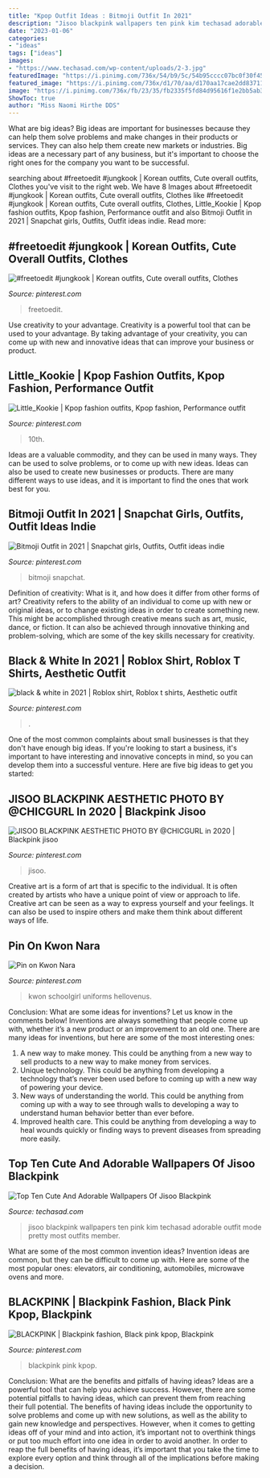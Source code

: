 ```yaml
---
title: "Kpop Outfit Ideas : Bitmoji Outfit In 2021"
description: "Jisoo blackpink wallpapers ten pink kim techasad adorable outfit mode pretty most outfits member"
date: "2023-01-06"
categories:
- "ideas"
tags: ["ideas"]
images:
- "https://www.techasad.com/wp-content/uploads/2-3.jpg"
featuredImage: "https://i.pinimg.com/736x/54/b9/5c/54b95cccc07bc0f30f45d882e9665afd.jpg"
featured_image: "https://i.pinimg.com/736x/d1/70/aa/d170aa17cae2dd83711dae3cf5ae41eb.jpg"
image: "https://i.pinimg.com/736x/fb/23/35/fb2335f5fd84d95616f1e2bb5ab3ac42.jpg"
ShowToc: true
author: "Miss Naomi Hirthe DDS"
---
```



What are big ideas?
Big ideas are important for businesses because they can help them solve problems and make changes in their products or services. They can also help them create new markets or industries. Big ideas are a necessary part of any business, but it's important to choose the right ones for the company you want to be successful.

	

		
searching about #freetoedit #jungkook | Korean outfits, Cute overall outfits, Clothes you've visit to the right web. We have 8 Images about #freetoedit #jungkook | Korean outfits, Cute overall outfits, Clothes like #freetoedit #jungkook | Korean outfits, Cute overall outfits, Clothes, Little_Kookie | Kpop fashion outfits, Kpop fashion, Performance outfit and also Bitmoji Outfit in 2021 | Snapchat girls, Outfits, Outfit ideas indie. Read more:
		
    
## #freetoedit #jungkook | Korean Outfits, Cute Overall Outfits, Clothes

<img loading=lazy src="https://i.pinimg.com/736x/d1/70/aa/d170aa17cae2dd83711dae3cf5ae41eb.jpg" onerror="this.onerror=null;this.src='https://tse4.mm.bing.net/th?id=OIP.tLMo65Swpny1sdaXQsQK8gHaSC&amp;pid=15.1';" alt="#freetoedit #jungkook | Korean outfits, Cute overall outfits, Clothes">

_Source: pinterest.com_

>freetoedit. 

	

Use creativity to your advantage.
Creativity is a powerful tool that can be used to your advantage. By taking advantage of your creativity, you can come up with new and innovative ideas that can improve your business or product.

    
## Little_Kookie | Kpop Fashion Outfits, Kpop Fashion, Performance Outfit

<img loading=lazy src="https://i.pinimg.com/736x/db/ae/bf/dbaebff96c7d5cd1faef9d791010275f.jpg" onerror="this.onerror=null;this.src='https://tse3.mm.bing.net/th?id=OIP.Ny7OiRiqKEoxcwWJHllYcwHaNL&amp;pid=15.1';" alt="Little_Kookie | Kpop fashion outfits, Kpop fashion, Performance outfit">

_Source: pinterest.com_

>10th. 

	

Ideas are a valuable commodity, and they can be used in many ways. They can be used to solve problems, or to come up with new ideas. Ideas can also be used to create new businesses or products. There are many different ways to use ideas, and it is important to find the ones that work best for you.

    
## Bitmoji Outfit In 2021 | Snapchat Girls, Outfits, Outfit Ideas Indie

<img loading=lazy src="https://i.pinimg.com/736x/00/e6/26/00e6267eac187c97b066d38fb9bbb923.jpg" onerror="this.onerror=null;this.src='https://tse3.mm.bing.net/th?id=OIP.3IHK7NO12Lumlh2AyHYvZQHaNK&amp;pid=15.1';" alt="Bitmoji Outfit in 2021 | Snapchat girls, Outfits, Outfit ideas indie">

_Source: pinterest.com_

>bitmoji snapchat. 

	

Definition of creativity: What is it, and how does it differ from other forms of art?
Creativity refers to the ability of an individual to come up with new or original ideas, or to change existing ideas in order to create something new. This might be accomplished through creative means such as art, music, dance, or fiction. It can also be achieved through innovative thinking and problem-solving, which are some of the key skills necessary for creativity.

    
## Black &amp; White In 2021 | Roblox Shirt, Roblox T Shirts, Aesthetic Outfit

<img loading=lazy src="https://i.pinimg.com/736x/b9/df/ff/b9dfff7ee779b7ed733f334295a7f44b.jpg" onerror="this.onerror=null;this.src='https://tse1.mm.bing.net/th?id=OIP.ohV6LE4TgLPjHowGyhUg1QHaIL&amp;pid=15.1';" alt="black &amp; white in 2021 | Roblox shirt, Roblox t shirts, Aesthetic outfit">

_Source: pinterest.com_

>. 

	

One of the most common complaints about small businesses is that they don't have enough big ideas. If you're looking to start a business, it's important to have interesting and innovative concepts in mind, so you can develop them into a successful venture. Here are five big ideas to get you started: 

    
## JISOO BLACKPINK AESTHETIC PHOTO BY @CHICGURL In 2020 | Blackpink Jisoo

<img loading=lazy src="https://i.pinimg.com/736x/74/a1/dc/74a1dc0332a2d69a4df1d486f01e022c.jpg" onerror="this.onerror=null;this.src='https://tse4.mm.bing.net/th?id=OIP.a2Dwk68VbiaL47g0Q-7NGwHaKk&amp;pid=15.1';" alt="JISOO BLACKPINK AESTHETIC PHOTO BY @CHICGURL in 2020 | Blackpink jisoo">

_Source: pinterest.com_

>jisoo. 

	

Creative art is a form of art that is specific to the individual. It is often created by artists who have a unique point of view or approach to life. Creative art can be seen as a way to express yourself and your feelings. It can also be used to inspire others and make them think about different ways of life.

    
## Pin On Kwon Nara

<img loading=lazy src="https://i.pinimg.com/736x/54/b9/5c/54b95cccc07bc0f30f45d882e9665afd.jpg" onerror="this.onerror=null;this.src='https://tse1.mm.bing.net/th?id=OIP.mqljGzlAvTgOvJw7qE-YjQHaLI&amp;pid=15.1';" alt="Pin on Kwon Nara">

_Source: pinterest.com_

>kwon schoolgirl uniforms hellovenus. 

	

Conclusion: What are some ideas for inventions? Let us know in the comments below!
Inventions are always something that people come up with, whether it’s a new product or an improvement to an old one. There are many ideas for inventions, but here are some of the most interesting ones:
1. A new way to make money. This could be anything from a new way to sell products to a new way to make money from services.
2. Unique technology. This could be anything from developing a technology that’s never been used before to coming up with a new way of powering your device.
3. New ways of understanding the world. This could be anything from coming up with a way to see through walls to developing a way to understand human behavior better than ever before. 
4. Improved health care. This could be anything from developing a way to heal wounds quickly or finding ways to prevent diseases from spreading more easily.

    
## Top Ten Cute And Adorable Wallpapers Of Jisoo Blackpink

<img loading=lazy src="https://www.techasad.com/wp-content/uploads/2-3.jpg" onerror="this.onerror=null;this.src='https://tse1.mm.bing.net/th?id=OIP.wHVQiRAEs53IdO7k7bLtdQHaMG&amp;pid=15.1';" alt="Top Ten Cute And Adorable Wallpapers Of Jisoo Blackpink">

_Source: techasad.com_

>jisoo blackpink wallpapers ten pink kim techasad adorable outfit mode pretty most outfits member. 

	

What are some of the most common invention ideas?
Invention ideas are common, but they can be difficult to come up with. Here are some of the most popular ones: elevators, air conditioning, automobiles, microwave ovens and more.

    
## BLACKPINK | Blackpink Fashion, Black Pink Kpop, Blackpink

<img loading=lazy src="https://i.pinimg.com/736x/fb/23/35/fb2335f5fd84d95616f1e2bb5ab3ac42.jpg" onerror="this.onerror=null;this.src='https://tse3.mm.bing.net/th?id=OIP.quoFhSVmC1-vMwoSSV0qVAHaL1&amp;pid=15.1';" alt="BLACKPINK | Blackpink fashion, Black pink kpop, Blackpink">

_Source: pinterest.com_

>blackpink pink kpop. 

	

Conclusion: What are the benefits and pitfalls of having ideas?
Ideas are a powerful tool that can help you achieve success. However, there are some potential pitfalls to having ideas, which can prevent them from reaching their full potential. The benefits of having ideas include the opportunity to solve problems and come up with new solutions, as well as the ability to gain new knowledge and perspectives. However, when it comes to getting ideas off of your mind and into action, it’s important not to overthink things or put too much effort into one idea in order to avoid another. In order to reap the full benefits of having ideas, it’s important that you take the time to explore every option and think through all of the implications before making a decision.

